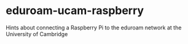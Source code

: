 # eduroam-ucam-raspberry
Hints about connecting a Raspberry Pi to the eduroam network at the University of Cambridge
